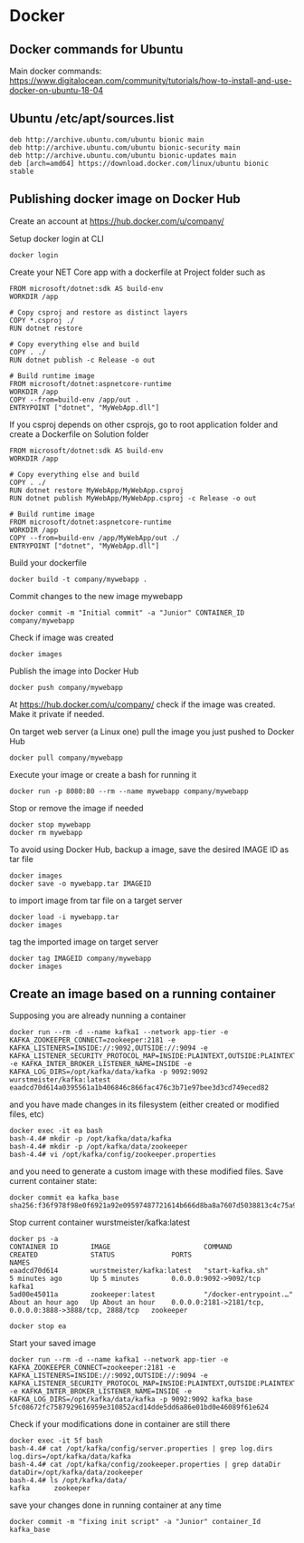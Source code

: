 
# Docker

## Docker commands for Ubuntu 

Main docker commands: https://www.digitalocean.com/community/tutorials/how-to-install-and-use-docker-on-ubuntu-18-04

## Ubuntu /etc/apt/sources.list

```
deb http://archive.ubuntu.com/ubuntu bionic main
deb http://archive.ubuntu.com/ubuntu bionic-security main
deb http://archive.ubuntu.com/ubuntu bionic-updates main
deb [arch=amd64] https://download.docker.com/linux/ubuntu bionic stable
```

## Publishing docker image on Docker Hub

Create an account at https://hub.docker.com/u/company/

Setup docker login at CLI
```
docker login
```

Create your NET Core app with a dockerfile at Project folder such as 

```
FROM microsoft/dotnet:sdk AS build-env
WORKDIR /app

# Copy csproj and restore as distinct layers
COPY *.csproj ./
RUN dotnet restore

# Copy everything else and build
COPY . ./
RUN dotnet publish -c Release -o out

# Build runtime image
FROM microsoft/dotnet:aspnetcore-runtime
WORKDIR /app
COPY --from=build-env /app/out .
ENTRYPOINT ["dotnet", "MyWebApp.dll"]
```

If you csproj depends on other csprojs, go to root application folder and create a Dockerfile on Solution folder

```
FROM microsoft/dotnet:sdk AS build-env
WORKDIR /app

# Copy everything else and build
COPY . ./
RUN dotnet restore MyWebApp/MyWebApp.csproj
RUN dotnet publish MyWebApp/MyWebApp.csproj -c Release -o out

# Build runtime image
FROM microsoft/dotnet:aspnetcore-runtime
WORKDIR /app
COPY --from=build-env /app/MyWebApp/out ./
ENTRYPOINT ["dotnet", "MyWebApp.dll"]
```

Build your dockerfile

```
docker build -t company/mywebapp .
```

Commit changes to the new image mywebapp
```
docker commit -m "Initial commit" -a "Junior" CONTAINER_ID company/mywebapp
```

Check if image was created
```
docker images
```
Publish the image into Docker Hub
```
docker push company/mywebapp
```

At https://hub.docker.com/u/company/ check if the image was created. Make it private if needed.

On target web server (a Linux one) pull the image you just pushed to Docker Hub
```
docker pull company/mywebapp
```

Execute your image or create a bash for running it
```
docker run -p 8080:80 --rm --name mywebapp company/mywebapp
```

Stop or remove the image if needed
```
docker stop mywebapp
docker rm mywebapp
```

To avoid using Docker Hub, backup a image, save the desired IMAGE ID as tar file
```
docker images
docker save -o mywebapp.tar IMAGEID
```

to import image from tar file on a target server
```
docker load -i mywebapp.tar
docker images
```

tag the imported image on target server
```
docker tag IMAGEID company/mywebapp
docker images
```

## Create an image based on a running container


Supposing you are already nunning a container 

```
docker run --rm -d --name kafka1 --network app-tier -e KAFKA_ZOOKEEPER_CONNECT=zookeeper:2181 -e KAFKA_LISTENERS=INSIDE://:9092,OUTSIDE://:9094 -e KAFKA_LISTENER_SECURITY_PROTOCOL_MAP=INSIDE:PLAINTEXT,OUTSIDE:PLAINTEXT -e KAFKA_INTER_BROKER_LISTENER_NAME=INSIDE -e KAFKA_LOG_DIRS=/opt/kafka/data/kafka -p 9092:9092 wurstmeister/kafka:latest
eaadcd70d614a0395561a1b406846c866fac476c3b71e97bee3d3cd749eced82
```

and you have made changes in its filesystem (either created or modified files, etc)
```
docker exec -it ea bash
bash-4.4# mkdir -p /opt/kafka/data/kafka
bash-4.4# mkdir -p /opt/kafka/data/zookeeper
bash-4.4# vi /opt/kafka/config/zookeeper.properties
```

and you need to generate a custom image with these modified files.
Save current container state:
```
docker commit ea kafka_base
sha256:f36f978f98e0f6921a92e09597487721614b666d8ba8a7607d5038813c4c75a9
```

Stop current container wurstmeister/kafka:latest
```
docker ps -a
CONTAINER ID        IMAGE                       COMMAND                  CREATED             STATUS              PORTS                                                      NAMES
eaadcd70d614        wurstmeister/kafka:latest   "start-kafka.sh"         5 minutes ago       Up 5 minutes        0.0.0.0:9092->9092/tcp                                     kafka1
5ad00e45011a        zookeeper:latest            "/docker-entrypoint.…"   About an hour ago   Up About an hour    0.0.0.0:2181->2181/tcp, 0.0.0.0:3888->3888/tcp, 2888/tcp   zookeeper

docker stop ea
```

Start your saved image
```
docker run --rm -d --name kafka1 --network app-tier -e KAFKA_ZOOKEEPER_CONNECT=zookeeper:2181 -e KAFKA_LISTENERS=INSIDE://:9092,OUTSIDE://:9094 -e KAFKA_LISTENER_SECURITY_PROTOCOL_MAP=INSIDE:PLAINTEXT,OUTSIDE:PLAINTEXT -e KAFKA_INTER_BROKER_LISTENER_NAME=INSIDE -e KAFKA_LOG_DIRS=/opt/kafka/data/kafka -p 9092:9092 kafka_base
5fc08672fc7587929616959e310852acd14dde5dd6a86e01bd0e46089f61e624
```

Check if your modifications done in container are still there
```
docker exec -it 5f bash
bash-4.4# cat /opt/kafka/config/server.properties | grep log.dirs
log.dirs=/opt/kafka/data/kafka
bash-4.4# cat /opt/kafka/config/zookeeper.properties | grep dataDir
dataDir=/opt/kafka/data/zookeeper
bash-4.4# ls /opt/kafka/data/
kafka      zookeeper
```

save your changes done in running container at any time

```
docker commit -m "fixing init script" -a "Junior" container_Id kafka_base
```
